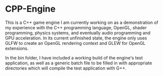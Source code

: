 # CPP-Engine

This is a C++ game engine I am currently working on as a demonstration of my experience with the C++ programming language, OpenGL, shader programming, physics systems, and eventually audio programming and GPU acceleration. In its current unfinished state, the engine only uses GLFW to create an OpenGL rendering context and GLEW for OpenGL extensions.

In the bin folder, I have included a working build of the engine's test application, as well as a generic batch file to be filled in with appropriate directories which will compile the test application with G++.
